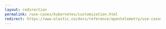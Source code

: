 ```yaml
---
layout: redirection
permalink: /use-cases/kubernetes/customization.html
redirect: https://www.elastic.co/docs/reference/opentelemetry/use-cases/kubernetes/customization
---
```

